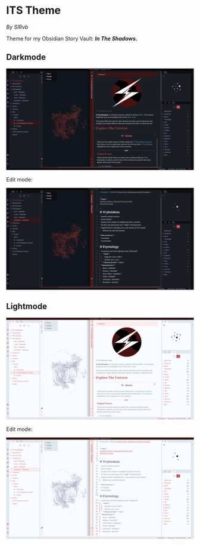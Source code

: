 # ITS Theme
*By SlRvb*

Theme for my Obsidian Story Vault: ***In The Shadows.***

## Darkmode

![](Darkmode.png)

Edit mode:

![](Darkmode-Editing.png)


## Lightmode

![](Lightmode.png)

Edit mode:

![](Lightmode-Editing.png)
